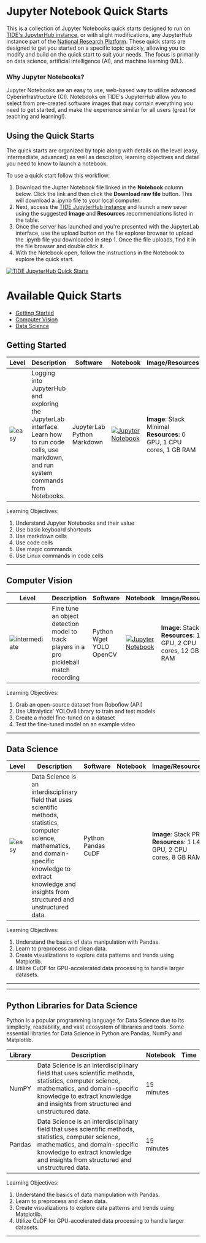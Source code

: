 # Jupyter Notebook Quick Starts
This is a collection of Jupyter Notebooks quick starts designed to run on [TIDE's JupyterHub instance](https://csu-tide-jupyterhub.nrp-nautilus.io/), or with slight modifications, any JupyterHub instance part of the [National Research Platform](https://nationalresearchplatform.org/). These quick starts are designed to get you started on a specific topic quickly, allowing you to modify and build on the quick start to suit your needs. The focus is primarily on data science, artificial intelligence (AI), and machine learning (ML).

### Why Jupyter Notebooks?
Jupyter Notebooks are an easy to use, web-based way to utilize advanced Cyberinfrastructure (CI). Notebooks on TIDE's JupyterHub allow you to select from pre-created software images that may contain everything you need to get started, and make the experience similar for all users (great for teaching and learning!).

## Using the Quick Starts

The quick starts are organized by topic along with details on the level (easy, intermediate, advanced) as well as desciption, learning objectives and detail you need to know to launch a notebook.

To use a quick start follow this workflow:

1. Download the Jupter Notebook file linked in the **Notebook** column below. Click the link and then click the **Download raw file** button. This will download a .ipynb file to your local computer.
2. Next, access the [TIDE JupyterHub instance](https://csu-tide-jupyterhub.nrp-nautilus.io/) and launch a new sever using the suggested **Image** and **Resources** recommendations listed in the table.
3. Once the server has launched and you're presented with the JupyterLab interface, use the upload button on the file explorer browser to upload the .ipynb file you downloaded in step 1. Once the file uploads, find it in the file browser and double click it.
4. With the Notebook open, follow the instructions in the Notebook to explore the quick start.

[![TIDE JupyterHub Quick Starts](http://img.youtube.com/vi/w6rRg17f0u0/0.jpg)](http://www.youtube.com/watch?v=w6rRg17f0u0 "TIDE JupyterHub Quick Starts")


# Available Quick Starts

- [Getting Started](#getting-started)
- [Computer Vision](#computer-vision)
- [Data Science](#data-science)

## Getting Started

| **Level** | **Description** | **Software** | **Notebook** | **Image/Resources** | **Time** |
| --------- | --------------- | ----------------------- | ------------ | --------- | -------- |
| ![easy][easy-badge] | Logging into JupyterHub and exploring the JupyterLab interface. Learn how to run code cells, use markdown, and run system commands from Notebooks. | JupyterLab</br>Python</br>Markdown | [![Jupyter Notebook][jupyter-badge]](getting-started/jupyter-getting-started.ipynb) | **Image**: Stack Minimal<br/>**Resources**: 0 GPU, 1 CPU cores, 1 GB RAM | 20 minutes | 

Learning Objectives:
1. Understand Jupyter Notebooks and their value
2. Use basic keyboard shortcuts
3. Use markdown cells
4. Use code cells
5. Use magic commands
6. Use Linux commands in code cells

***

## Computer Vision

| **Level** | **Description** | **Software** | **Notebook** | **Image/Resources** | **Time** |
| --------- | --------------- | ----------------------- | ------------ | --------- | -------- |
| ![intermediate][intermediate-badge] | Fine tune an object detection model to track players in a pro pickleball match recording | Python</br>Wget</br>YOLO</br>OpenCV | [![Jupyter Notebook][jupyter-badge]](computer-vision/roboflow.ipynb) | **Image**: Stack PRP<br/>**Resources**: 1 L40 GPU, 2 CPU cores, 12 GB RAM | 25 minutes | 

Learning Objectives:
1. Grab an open-source dataset from Roboflow (API)
2. Use Ultralytics' YOLOv8 library to train and test models
3. Create a model fine-tuned on a dataset
4. Test the fine-tuned model on an example video

***

## Data Science

| **Level** | **Description** | **Software** | **Notebook** | **Image/Resources** | **Time** |
| --------- | --------------- | ----------------------- | ------------ | --------- | -------- |
| ![easy][easy-badge] | Data Science is an interdisciplinary field that uses scientific methods, statistics, computer science, mathematics, and domain-specific knowledge to extract knowledge and insights from structured and unstructured data. | Python</br>Pandas</br>CuDF| | **Image**: Stack PRP<br/>**Resources**: 1 L40 GPU, 2 CPU cores, 8 GB RAM | 35 minutes | 

Learning Objectives:
1. Understand the basics of data manipulation with Pandas.
2. Learn to preprocess and clean data.
3. Create visualizations to explore data patterns and trends using Matplotlib.
4. Utilize CuDF for GPU-accelerated data processing to handle larger datasets.

***

<!-- MARKDOWN LINKS & IMAGES -->
<!-- https://www.markdownguide.org/basic-syntax/#reference-style-links -->
[easy-badge]: https://img.shields.io/badge/easy-%234CAF50?style=for-the-badge
[intermediate-badge]: https://img.shields.io/badge/intermediate-ed9121?style=for-the-badge
[advanced-badge]: https://img.shields.io/badge/advanced-%23F44336?style=for-the-badge
[jupyter-badge]: https://img.shields.io/badge/jupyter-.ipynb%20file-orange

***

## Python Libraries for Data Science

Python is a popular programming language for Data Science due to its simplicity, readability, and vast ecosystem of libraries and tools. Some essential libraries for Data Science in Python are  Pandas, NumPy and Matplotlib.

| **Library** | **Description** | **Notebook** | **Time** |
| --------- | --------------- | ----------------------- | ------------ |
| NumPY | Data Science is an interdisciplinary field that uses scientific methods, statistics, computer science, mathematics, and domain-specific knowledge to extract knowledge and insights from structured and unstructured data. | 15 minutes | 
| Pandas | Data Science is an interdisciplinary field that uses scientific methods, statistics, computer science, mathematics, and domain-specific knowledge to extract knowledge and insights from structured and unstructured data. | 15 minutes | 

Learning Objectives:
1. Understand the basics of data manipulation with Pandas.
2. Learn to preprocess and clean data.
3. Create visualizations to explore data patterns and trends using Matplotlib.
4. Utilize CuDF for GPU-accelerated data processing to handle larger datasets.

***

<!-- MARKDOWN LINKS & IMAGES -->
<!-- https://www.markdownguide.org/basic-syntax/#reference-style-links -->
[easy-badge]: https://img.shields.io/badge/easy-%234CAF50?style=for-the-badge
[intermediate-badge]: https://img.shields.io/badge/intermediate-ed9121?style=for-the-badge
[advanced-badge]: https://img.shields.io/badge/advanced-%23F44336?style=for-the-badge
[jupyter-badge]: https://img.shields.io/badge/jupyter-.ipynb%20file-orange
